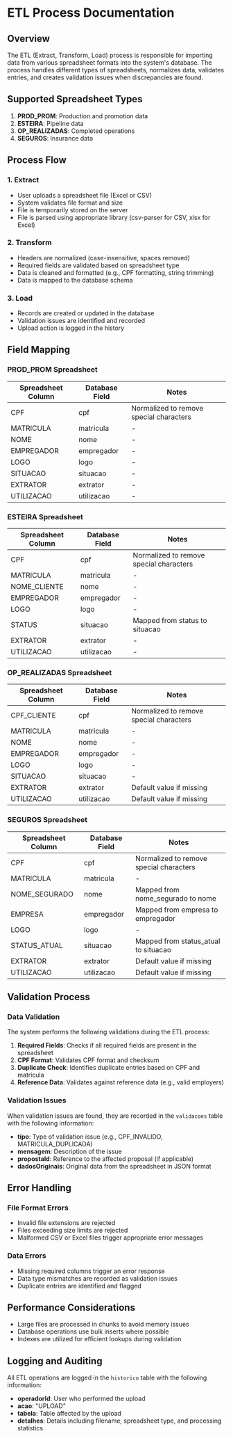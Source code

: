 # ETL Process Documentation

## Overview

The ETL (Extract, Transform, Load) process is responsible for importing data from various spreadsheet formats into the system's database. The process handles different types of spreadsheets, normalizes data, validates entries, and creates validation issues when discrepancies are found.

## Supported Spreadsheet Types

1. **PROD_PROM**: Production and promotion data
2. **ESTEIRA**: Pipeline data
3. **OP_REALIZADAS**: Completed operations
4. **SEGUROS**: Insurance data

## Process Flow

### 1. Extract

- User uploads a spreadsheet file (Excel or CSV)
- System validates file format and size
- File is temporarily stored on the server
- File is parsed using appropriate library (csv-parser for CSV, xlsx for Excel)

### 2. Transform

- Headers are normalized (case-insensitive, spaces removed)
- Required fields are validated based on spreadsheet type
- Data is cleaned and formatted (e.g., CPF formatting, string trimming)
- Data is mapped to the database schema

### 3. Load

- Records are created or updated in the database
- Validation issues are identified and recorded
- Upload action is logged in the history

## Field Mapping

### PROD_PROM Spreadsheet

| Spreadsheet Column | Database Field | Notes |
|-------------------|----------------|-------|
| CPF | cpf | Normalized to remove special characters |
| MATRICULA | matricula | - |
| NOME | nome | - |
| EMPREGADOR | empregador | - |
| LOGO | logo | - |
| SITUACAO | situacao | - |
| EXTRATOR | extrator | - |
| UTILIZACAO | utilizacao | - |

### ESTEIRA Spreadsheet

| Spreadsheet Column | Database Field | Notes |
|-------------------|----------------|-------|
| CPF | cpf | Normalized to remove special characters |
| MATRICULA | matricula | - |
| NOME_CLIENTE | nome | - |
| EMPREGADOR | empregador | - |
| LOGO | logo | - |
| STATUS | situacao | Mapped from status to situacao |
| EXTRATOR | extrator | - |
| UTILIZACAO | utilizacao | - |

### OP_REALIZADAS Spreadsheet

| Spreadsheet Column | Database Field | Notes |
|-------------------|----------------|-------|
| CPF_CLIENTE | cpf | Normalized to remove special characters |
| MATRICULA | matricula | - |
| NOME | nome | - |
| EMPREGADOR | empregador | - |
| LOGO | logo | - |
| SITUACAO | situacao | - |
| EXTRATOR | extrator | Default value if missing |
| UTILIZACAO | utilizacao | Default value if missing |

### SEGUROS Spreadsheet

| Spreadsheet Column | Database Field | Notes |
|-------------------|----------------|-------|
| CPF | cpf | Normalized to remove special characters |
| MATRICULA | matricula | - |
| NOME_SEGURADO | nome | Mapped from nome_segurado to nome |
| EMPRESA | empregador | Mapped from empresa to empregador |
| LOGO | logo | - |
| STATUS_ATUAL | situacao | Mapped from status_atual to situacao |
| EXTRATOR | extrator | Default value if missing |
| UTILIZACAO | utilizacao | Default value if missing |

## Validation Process

### Data Validation

The system performs the following validations during the ETL process:

1. **Required Fields**: Checks if all required fields are present in the spreadsheet
2. **CPF Format**: Validates CPF format and checksum
3. **Duplicate Check**: Identifies duplicate entries based on CPF and matricula
4. **Reference Data**: Validates against reference data (e.g., valid employers)

### Validation Issues

When validation issues are found, they are recorded in the `validacoes` table with the following information:

- **tipo**: Type of validation issue (e.g., CPF_INVALIDO, MATRICULA_DUPLICADA)
- **mensagem**: Description of the issue
- **propostaId**: Reference to the affected proposal (if applicable)
- **dadosOriginais**: Original data from the spreadsheet in JSON format

## Error Handling

### File Format Errors

- Invalid file extensions are rejected
- Files exceeding size limits are rejected
- Malformed CSV or Excel files trigger appropriate error messages

### Data Errors

- Missing required columns trigger an error response
- Data type mismatches are recorded as validation issues
- Duplicate entries are identified and flagged

## Performance Considerations

- Large files are processed in chunks to avoid memory issues
- Database operations use bulk inserts where possible
- Indexes are utilized for efficient lookups during validation

## Logging and Auditing

All ETL operations are logged in the `historico` table with the following information:

- **operadorId**: User who performed the upload
- **acao**: "UPLOAD"
- **tabela**: Table affected by the upload
- **detalhes**: Details including filename, spreadsheet type, and processing statistics